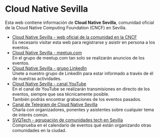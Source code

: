 <html>
  <head>
    <title>Cloud Native Sevilla</title>
  </head>
  <body>
    <h1>Cloud Native Sevilla</h1>
    Esta web contiene información de <b>Cloud Native Sevilla</b>, comunidad oficial de la Cloud Native Computing Foundation (CNCF) en Sevilla.
    <ul>
      <li><a href="https://community.cncf.io/cloud-native-sevilla/">Cloud Native Sevilla - web oficial de la comunidad en la CNCF</a><br />
          Es necesario visitar esta web para registrarse y asistir en persona a los eventos.</li>
      <li><a href="https://www.meetup.com/cloud-native-sevilla/">Cloud Native Sevilla - meetup.com</a><br />
          En el grupo de meetup.com tan solo se realizarán anuncios de los eventos.</li>
      <li><a href="https://www.linkedin.com/groups/13076051/">Cloud Native Sevilla - grupo LinkedIn</a><br />
        Únete a nuestro grupo de LinkedIn para estar informado a través de él de nuestras actividades.</li>
      <li><a href="https://www.youtube.com/@CloudNativeSevilla">Cloud Native Sevilla - canal YouTube</a><br />
          En el canal de YouTube se realizarán transmisiones en directo de los eventos, siempre que sea técnicamente posible.<br />
          También podrás encontrar grabaciones de los eventos pasados.</li>
      <li><a href="https://t.me/+veGvuTZrAL40MDY0">Canal de Telegram de Cloud Native Sevilla</a><br />
          Charla con organizadores, ponentes y asistentes sobre cualquier tema de interés común.</li>
      <li><a href="https://svqtech.com/calendario/">SVQTech - agrupación de comunidades tech en Sevilla</a><br />
          Comprueba en el calendario de eventos qué están organizando otras comunidades en la ciudad.</li>
    </ul>
  </body>
</html>
